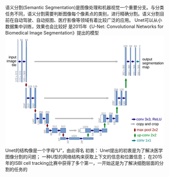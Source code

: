 语义分割(Semantic Segmentation)是图像处理和机器视觉一个重要分支。与分类任务不同，语义分割需要判断图像每个像素点的类别，进行精确分割。语义分割目前在自动驾驶、自动抠图、医疗影像等领域有着比较广泛的应用。
Unet可以从小数据集中训练，效果也会比较好
是2015年《U-Net: Convolutional Networks for Biomedical Image Segmentation》提出的模型
![image](imag/unet.png?raw=true)
Unet的结构像是一个字母“U”，由此得名
初衷：
  Unet提出的初衷是为了解决医学图像分割的问题；
  一种U型的网络结构来获取上下文的信息和位置信息；
  在2015年的ISBI cell tracking比赛中获得了多个第一，一开始这是为了解决细胞层面的分割的任务的
  
